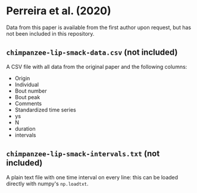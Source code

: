 Perreira et al. (2020)
=======================

Data from this paper is available from the first author upon request, but has not been included in this repository. 

`chimpanzee-lip-smack-data.csv` (not included)
-------------------------

A CSV file with all data from the original paper and the following columns:

- Origin
- Individual
- Bout number
- Bout peak
- Comments
- Standardized time series
- ys
- N
- duration
- intervals


`chimpanzee-lip-smack-intervals.txt` (not included)
----------------------------- 

A plain text file with one time interval on every line: this can be loaded directly with numpy's `np.loadtxt`.